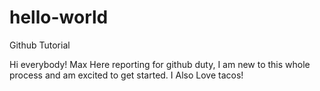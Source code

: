 # hello-world
Github Tutorial

Hi everybody!
Max Here reporting for github duty, I am new to this whole process and am excited to get started.
I Also Love tacos!
